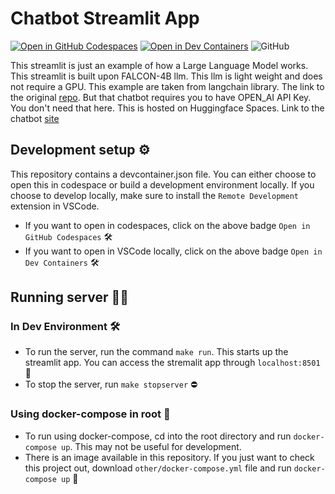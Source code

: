 # Chatbot Streamlit App

[![Open in GitHub Codespaces](https://github.com/codespaces/badge.svg)](https://codespaces.new/balnarendrasapa/chatbot)
[![Open in Dev Containers](https://img.shields.io/static/v1?label=Dev%20Containers&message=Open&color=blue&logo=visualstudiocode)](https://vscode.dev/redirect?url=vscode://ms-vscode-remote.remote-containers/cloneInVolume?url=https://github.com/balnarendrasapa/chatbot)
![GitHub](https://img.shields.io/github/license/balnarendrasapa/chatbot)

This streamlit is just an example of how a Large Language Model works. This streamlit is built upon FALCON-4B llm. This llm is light weight and does not require a GPU. 
This example are taken from langchain library. The link to the original [repo](https://github.com/langchain-ai/streamlit-agent/tree/main). But that chatbot requires you to have OPEN_AI API Key. You don't need that here. This is hosted on Huggingface Spaces. Link to the chatbot [site](https://huggingface.co/spaces/bnsapa/chatbot-using-langchain)

## Development setup ⚙️

This repository contains a devcontainer.json file. You can either choose to open this in codespace or build a development environment locally. If you choose to develop locally, make sure to install the `Remote Development` extension in VSCode.

- If you want to open in codespaces, click on the above badge `Open in GitHub Codespaces` 🛠️
- If you want to open in VSCode locally, click on the above badge `Open in Dev Containers` 🛠️

## Running server 🏃‍♂️
### In Dev Environment 🛠️
- To run the server, run the command `make run`. This starts up the streamlit app. You can access the stremalit app through `localhost:8501` 🚀
- To stop the server, run `make stopserver` ⛔

### Using docker-compose in root 🐳

- To run using docker-compose, cd into the root directory and run `docker-compose up`. This may not be useful for development.
- There is an image available in this repository. If you just want to check this project out, download `other/docker-compose.yml` file and run `docker-compose up` 🐳
